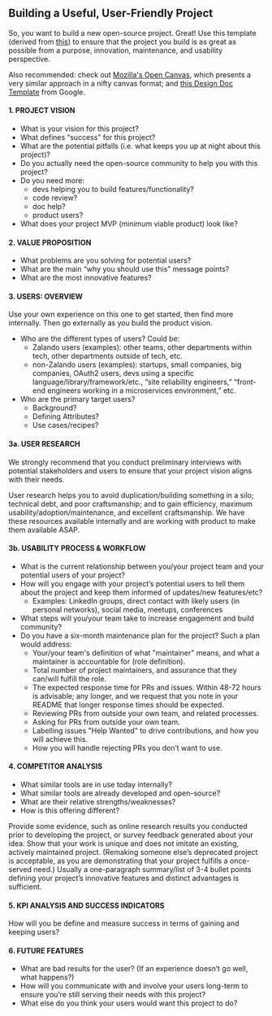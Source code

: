 ## Building a Useful, User-Friendly Project

So, you want to build a new open-source project. Great! Use this template (derived from [this](http://www.uxapprentice.com/resources/stakeholder-interview-template/)) to ensure that the project you build is as great as possible from a purpose, innovation, maintenance, and usability perspective. 

Also recommended: check out [Mozilla's Open Canvas](https://mozilla.github.io/open-leadership-training-series/articles/opening-your-project/develop-an-open-project-strategy-with-open-canvas/), which presents a very similar approach in a nifty canvas format; and [this Design Doc Template](https://docs.google.com/document/d/1uMHzRsEDZb_p9xfFGerCVhr-0mAi-d-OFY4jJi0dYk4/edit) from Google.

#### 1. PROJECT VISION
- What is your vision for this project?
- What defines “success” for this project?
- What are the potential pitfalls (i.e. what keeps you up at night about this project)?
- Do you actually need the open-source community to help you with this project?
- Do you need more: 
  - devs helping you to build features/functionality? 
  - code review? 
  - doc help? 
  - product users? 
- What does your project MVP (minimum viable product) look like?

#### 2. VALUE PROPOSITION

- What problems are you solving for potential users? 
- What are the main “why you should use this” message points?
- What are the most innovative features?
 
#### 3. USERS: OVERVIEW
Use your own experience on this one to get started, then find more internally. Then go externally as you build the product vision.
- Who are the different types of users? Could be: 
  - Zalando users (examples): other teams, other departments within tech, other departments outside of tech, etc.
  - non-Zalando users (examples): startups, small companies, big companies, OAuth2 users, devs using a specific language/library/framework/etc., “site reliability engineers,” “front-end engineers working in a microservices environment,” etc. 
- Who are the primary target users?
  - Background?
  - Defining Attributes?
  - Use cases/recipes? 
 
#### 3a. USER RESEARCH
We strongly recommend that you conduct preliminary interviews with potential stakeholders and users to ensure that your project vision aligns with their needs. 

User research helps you to avoid duplication/building something in a silo; technical debt, and poor craftsmanship; and to gain efficiency, maximum usability/adoption/maintenance, and excellent craftsmanship. We have these resources available internally and are working with product to make them available ASAP.

#### 3b. USABILITY PROCESS & WORKFLOW  
- What is the current relationship between you/your project team and your potential users of your project?
- How will you engage with your project’s potential users to tell them about the project and keep them informed of updates/new features/etc? 
  - Examples: LinkedIn groups, direct contact with likely users (in personal networks), social media, meetups, conferences 
- What steps will you/your team take to increase engagement and build community?
- Do you have a six-month maintenance plan for the project? Such a plan would address:
  - Your/your team's definition of what "maintainer" means, and what a maintainer is accountable for (role definition).
  - Total number of project maintainers, and assurance that they can/will fulfill the role.
  - The expected response time for PRs and issues. Within 48-72 hours is advisable; any longer, and we request that you note in your README that longer response times should be expected.
  - Reviewing PRs from outside your own team, and related processes.
  - Asking for PRs from outside your own team.
  - Labelling issues "Help Wanted" to drive contributions, and how you will achieve this.
  - How you will handle rejecting PRs you don’t want to use.

#### 4. COMPETITOR ANALYSIS
- What similar tools are in use today internally?
- What similar tools are already developed and open-source?
- What are their relative strengths/weaknesses?
- How is this offering different?

Provide some evidence, such as online research results you conducted prior to developing the project, or survey feedback generated about your idea. Show that your work is unique and does not imitate an existing, actively maintained project. (Remaking someone else’s deprecated project is acceptable, as you are demonstrating that your project fulfills a once-served need.) Usually a one-paragraph summary/list of 3-4 bullet points defining your project’s innovative features and distinct advantages is sufficient.

#### 5. KPI ANALYSIS AND SUCCESS INDICATORS
How will you be define and measure success in terms of gaining and keeping users?  

#### 6. FUTURE FEATURES
- What are bad results for the user? (If an experience doesn’t go well, what happens?)
- How will you communicate with and involve your users long-term to ensure you’re still serving their needs with this project?
- What else do you think your users would want this project to do?
